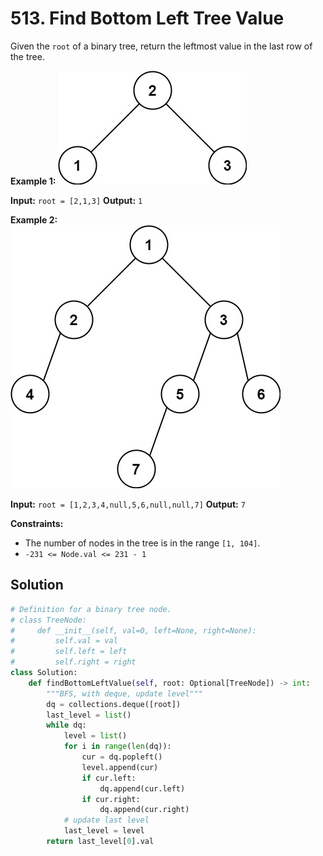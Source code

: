 # 513. Find Bottom Left Tree Value

Given the `root` of a binary tree, return the leftmost value in the last row of the tree.

**Example 1:**
![img_29.png](../Images/img_29.png)

**Input:** `root = [2,1,3]`
**Output:** `1`


**Example 2:**
![img_30.png](../Images/img_30.png)

**Input:** `root = [1,2,3,4,null,5,6,null,null,7]`
**Output:** `7`
 

**Constraints:**

* The number of nodes in the tree is in the range `[1, 104]`.
* `-231 <= Node.val <= 231 - 1`

## Solution
```python
# Definition for a binary tree node.
# class TreeNode:
#     def __init__(self, val=0, left=None, right=None):
#         self.val = val
#         self.left = left
#         self.right = right
class Solution:
    def findBottomLeftValue(self, root: Optional[TreeNode]) -> int:
        """BFS, with deque, update level"""
        dq = collections.deque([root])
        last_level = list()
        while dq:
            level = list()
            for i in range(len(dq)):
                cur = dq.popleft()
                level.append(cur)
                if cur.left:
                    dq.append(cur.left)
                if cur.right:
                    dq.append(cur.right)
            # update last level
            last_level = level
        return last_level[0].val
```

